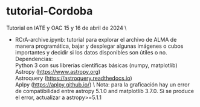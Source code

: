 # tutorial-Cordoba
Tutorial en IATE y OAC 15 y 16 de abril de 2024 \

- RCrA-archive.ipynb: tutorial para explorar el archivo de ALMA de manera programática, bajar y desplegar algunas imágenes o cubos importantes y decidir si los datos disponibles son útiles o no. \
Dependencias: \
Python 3 con sus librerías científicas básicas (numpy, matplotlib) \
Astropy (https://www.astropy.org) \
Astroquery (https://astroquery.readthedocs.io) \
Aplpy (https://aplpy.github.io/) \ 
Nota: para la graficación hay un error de compatibilidad entre astropy 5.1.0 and matplotlib 3.7.0. 
Si se produce el error, actualizar a astropy>=5.1.1


